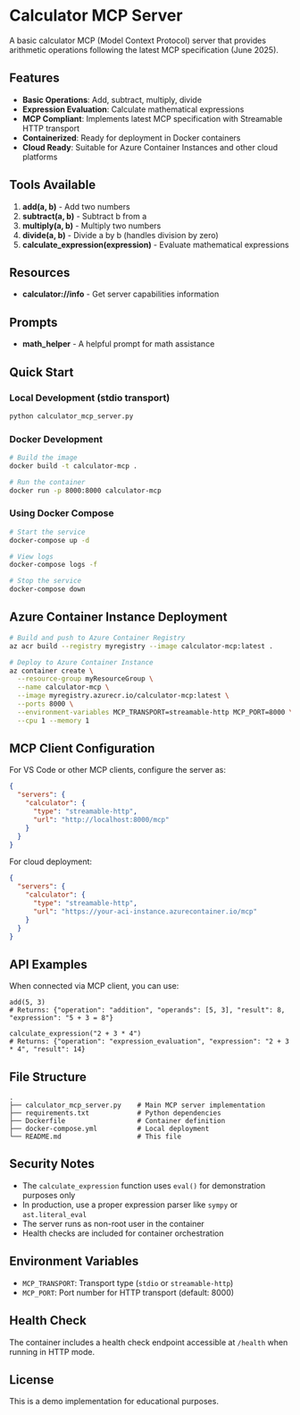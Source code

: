 # Calculator MCP Server

A basic calculator MCP (Model Context Protocol) server that provides arithmetic operations following the latest MCP specification (June 2025).

## Features

- **Basic Operations**: Add, subtract, multiply, divide
- **Expression Evaluation**: Calculate mathematical expressions
- **MCP Compliant**: Implements latest MCP specification with Streamable HTTP transport
- **Containerized**: Ready for deployment in Docker containers
- **Cloud Ready**: Suitable for Azure Container Instances and other cloud platforms

## Tools Available

1. **add(a, b)** - Add two numbers
2. **subtract(a, b)** - Subtract b from a  
3. **multiply(a, b)** - Multiply two numbers
4. **divide(a, b)** - Divide a by b (handles division by zero)
5. **calculate_expression(expression)** - Evaluate mathematical expressions

## Resources

- **calculator://info** - Get server capabilities information

## Prompts

- **math_helper** - A helpful prompt for math assistance

## Quick Start

### Local Development (stdio transport)

```bash
python calculator_mcp_server.py
```

### Docker Development

```bash
# Build the image
docker build -t calculator-mcp .

# Run the container
docker run -p 8000:8000 calculator-mcp
```

### Using Docker Compose

```bash
# Start the service
docker-compose up -d

# View logs
docker-compose logs -f

# Stop the service
docker-compose down
```

## Azure Container Instance Deployment

```bash
# Build and push to Azure Container Registry
az acr build --registry myregistry --image calculator-mcp:latest .

# Deploy to Azure Container Instance
az container create \
  --resource-group myResourceGroup \
  --name calculator-mcp \
  --image myregistry.azurecr.io/calculator-mcp:latest \
  --ports 8000 \
  --environment-variables MCP_TRANSPORT=streamable-http MCP_PORT=8000 \
  --cpu 1 --memory 1
```

## MCP Client Configuration

For VS Code or other MCP clients, configure the server as:

```json
{
  "servers": {
    "calculator": {
      "type": "streamable-http",
      "url": "http://localhost:8000/mcp"
    }
  }
}
```

For cloud deployment:
```json
{
  "servers": {
    "calculator": {
      "type": "streamable-http", 
      "url": "https://your-aci-instance.azurecontainer.io/mcp"
    }
  }
}
```

## API Examples

When connected via MCP client, you can use:

```
add(5, 3)
# Returns: {"operation": "addition", "operands": [5, 3], "result": 8, "expression": "5 + 3 = 8"}

calculate_expression("2 + 3 * 4")  
# Returns: {"operation": "expression_evaluation", "expression": "2 + 3 * 4", "result": 14}
```

## File Structure

```
.
├── calculator_mcp_server.py    # Main MCP server implementation
├── requirements.txt            # Python dependencies
├── Dockerfile                  # Container definition
├── docker-compose.yml          # Local deployment
└── README.md                   # This file
```

## Security Notes

- The `calculate_expression` function uses `eval()` for demonstration purposes only
- In production, use a proper expression parser like `sympy` or `ast.literal_eval`
- The server runs as non-root user in the container
- Health checks are included for container orchestration

## Environment Variables

- `MCP_TRANSPORT`: Transport type (`stdio` or `streamable-http`)
- `MCP_PORT`: Port number for HTTP transport (default: 8000)

## Health Check

The container includes a health check endpoint accessible at `/health` when running in HTTP mode.

## License

This is a demo implementation for educational purposes.

